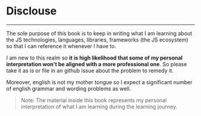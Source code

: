 # Disclouse

--- 

The sole purpose of this book is to keep in writing what I am learning about the JS technologies, languages, libraries, frameworks (the JS ecosystem) so that I can reference it whenever I have to.

I am new to this realm so **it is high likelihood that some of my personal interpretation won't be aligned with a more professional one**. So please take it as is or file in an github issue about the problem to remedy it.

Moreover, english is not my mother tongue so I expect a significant number of english grammar and wording problems as well.

> Note: The material inside this book represents my personal interpretation of what I am learning during the learning journey.

